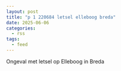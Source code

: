 ```yaml
---
layout: post
title: "p 1 220684 letsel elleboog breda"
date: 2025-06-06
categories: 
  - rss
tags: 
  - feed
---
```


Ongeval met letsel op Elleboog in Breda
